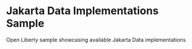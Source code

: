 # Jakarta Data Implementations Sample
Open Liberty sample showcasing available Jakarta Data implementations
